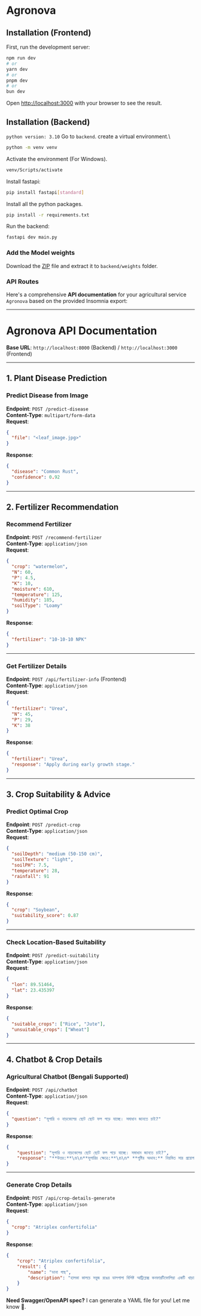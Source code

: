 # Agronova

## Installation (Frontend)
First, run the development server:

```bash
npm run dev
# or
yarn dev
# or
pnpm dev
# or
bun dev
```

Open [http://localhost:3000](http://localhost:3000) with your browser to see the result.


## Installation (Backend)
`python version: 3.10`
Go to `backend`. create a virtual environment.\

```bash
python -m venv venv
```
Activate the environment (For Windows).
```bash
venv/Scripts/activate
```
Install fastapi:
```bash
pip install fastapi[standard]
```
Install all the python packages.
```bash
pip install -r requirements.txt
```

Run the backend:
```bash
fastapi dev main.py
```

### Add the Model weights
Download the [ZIP](https://drive.google.com/file/d/16tueh_67HojvjO0A6mZ45JvW_Ig9vovg/view?usp=drive_link) file and extract it to `backend/weights` folder.

### API Routes
Here's a comprehensive **API documentation** for your agricultural service `Agronova` based on the provided Insomnia export:

---

# **Agronova API Documentation**  
**Base URL**: `http://localhost:8000` (Backend) / `http://localhost:3000` (Frontend)  

---

## **1. Plant Disease Prediction**  
### **Predict Disease from Image**  
**Endpoint**: `POST /predict-disease`  
**Content-Type**: `multipart/form-data`  
**Request**:  
```json
{
  "file": "<leaf_image.jpg>"
}
```
**Response**:  
```json
{
  "disease": "Common Rust",
  "confidence": 0.92
}
```

---


## **2. Fertilizer Recommendation**  
### **Recommend Fertilizer**  
**Endpoint**: `POST /recommend-fertilizer`  
**Content-Type**: `application/json`  
**Request**:  
```json
{
  "crop": "watermelon",
  "N": 60,
  "P": 4.5,
  "K": 10,
  "moisture": 610,
  "temperature": 125,
  "humidity": 185,
  "soilType": "Loamy"
}
```
**Response**:  
```json
{
  "fertilizer": "10-10-10 NPK"
}
```

---

### **Get Fertilizer Details**  
**Endpoint**: `POST /api/fertilizer-info` (Frontend)  
**Content-Type**: `application/json`  
**Request**:  
```json
{
  "fertilizer": "Urea",
  "N": 45,
  "P": 29,
  "K": 38
}
```
**Response**:  
```json
{
  "fertilizer": "Urea",
  "response": "Apply during early growth stage."
}
```

---

## **3. Crop Suitability & Advice**  
### **Predict Optimal Crop**  
**Endpoint**: `POST /predict-crop`  
**Content-Type**: `application/json`  
**Request**:  
```json
{
  "soilDepth": "medium (50-150 cm)",
  "soilTexture": "light",
  "soilPH": 7.5,
  "temperature": 28,
  "rainfall": 91
}
```
**Response**:  
```json
{
  "crop": "Soybean",
  "suitability_score": 0.87
}
```

---

### **Check Location-Based Suitability**  
**Endpoint**: `POST /predict-suitability`  
**Content-Type**: `application/json`  
**Request**:  
```json
{
  "lon": 89.51464,
  "lat": 23.435397
}
```
**Response**:  
```json
{
  "suitable_crops": ["Rice", "Jute"],
  "unsuitable_crops": ["Wheat"]
}
```

---

## **4. Chatbot & Crop Details**  
### **Agricultural Chatbot (Bengali Supported)**  
**Endpoint**: `POST /api/chatbot`  
**Content-Type**: `application/json`  
**Request**:  
```json
{
  "question": "সুপারি ও নাড়কেলের ছোট ছোট ফল পড়ে যাচ্ছে। সমাধান জানতে চাই?"
}
```
**Response**:  
```json
{
	"question": "সুপারি ও নাড়কেলের ছোট ছোট ফল পড়ে যাচ্ছে। সমাধান জানতে চাই?",
	"response": "**উত্তর:**\n\n**সুপারির ক্ষেত্রে:**\n\n* **পুষ্টির অভাব:** নিয়মিত সার প্রয়োগ করুন, বিশেষ করে নাইট্রোজেন, ফসফরাস ও পটাশিয়াম।\n* **জল জমে যাওয়া:** জমিতে যথেষ্ট নিষ্কাশনের ব্যবস্থা করুন।\n* **রোগ ও পোকামাকড়:** রোগ ও পোকামাকড়ের আক্রমণ नियন্ত্রণ করুন।\n\n**নাড়িকেলের ক্ষেত্রে:**\n\n* **পানির ঘাটতি:** বিশেষ করে শুষ্ক মৌসুমে নিয়মিত পানি দিন।\n* **পুষ্টির ঘাটতি:** ভারসাম্যপূর্ণ সার প্রয়োগ করুন, বিশেষ করে বোরন, জিঙ্ক ও ম্যাগনেশিয়াম।\n* **ফলের দামা ঘাটতি:** ফলের দামা হওয়ার সময় পর্যাপ্ত পানি দিন।\n* **পোকামাকড় ও রোগ:** পোকামাকড় ও রোগের আক্রমণ नियন্ত্রণ করুন।"
}
```

---

### **Generate Crop Details**  
**Endpoint**: `POST /api/crop-details-generate`  
**Content-Type**: `application/json`  
**Request**:  
```json
{
  "crop": "Atriplex confertifolia"
}
```
**Response**:  
```json
{
	"crop": "Atriplex confertifolia",
	"result": {
		"name": "ডানা গাছ",
		"description": "হালকা কালচে সবুজ রঙের ডালপালা বিশিষ্ট আট্রিপ্লেক্স কনফারটিফোলিয়া একটি খাড়া বৃক্ষ যা প্রায় 9 ফুট পর্যন্ত লম্বা হয়।"
	}
}
```


**Need Swagger/OpenAPI spec?** I can generate a YAML file for you! Let me know 🚀.
